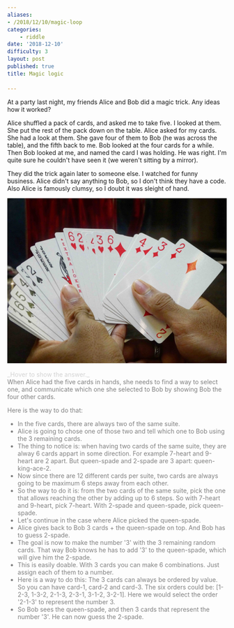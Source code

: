 ```yaml
---
aliases:
- /2018/12/10/magic-loop
categories: 
    - riddle
date: '2018-12-10'
difficulty: 3
layout: post
published: true
title: Magic logic

---
```


At a party last night, my friends Alice and Bob did a magic trick. Any ideas how it worked?

Alice shuffled a pack of cards, and asked me to take five. I looked at them. She put the rest of the pack down on the table. Alice asked for my cards. She had a look at them. She gave four of them to Bob (he was across the table), and the fifth back to me. Bob looked at the four cards for a while. Then Bob looked at me, and named the card I was holding. He was right. I'm quite sure he couldn't have seen it (we weren't sitting by a mirror).

They did the trick again later to someone else. I watched for funny business. Alice didn't say anything to Bob, so I don't think they have a code. Also Alice is famously clumsy, so I doubt it was sleight of hand.

![gender](cards.jpg)


<div markdown="1" class='answer-title' style="color: lightgrey">_Hover to show the answer._
</div>
<div class='answer-wrapper'>
<div markdown="1" class='answer' style="color: grey">
When Alice had the five cards in hands, she needs to find a way to select one, and communicate which one she selected to Bob by showing Bob the four other cards.

Here is the way to do that:
- In the five cards, there are always two of the same suite. 
- Alice is going to chose one of those two and tell which one to Bob using the 3 remaining cards. 
- The thing to notice is: when having two cards of the same suite, they are alway 6 cards appart in some direction. For example 7-heart and 9-heart are 2 apart. But queen-spade and 2-spade are 3 apart: queen-king-ace-2.
- Now since there are 12 different cards per suite, two cards are always going to be maximum 6 steps away from each other. 
- So the way to do it is: from the two cards of the same suite, pick the one that allows reaching the other by adding up to 6 steps. So with 7-heart and 9-heart, pick 7-heart. With 2-spade and queen-spade, pick queen-spade.
- Let's continue in the case where Alice picked the queen-spade. 
- Alice gives back to Bob 3 cards + the queen-spade on top. And Bob has to guess 2-spade.
- The goal is now to make the number '3' with the 3 remaining random cards. That way Bob knows he has to add '3' to the queen-spade, which will give him the 2-spade.
- This is easily doable. With 3 cards you can make 6 combinations. Just assign each of them to a number.
- Here is a way to do this: The 3 cards can always be ordered by value. So you can have card-1, card-2 and card-3. The six orders could be: [1-2-3, 1-3-2, 2-1-3, 2-3-1, 3-1-2, 3-2-1]. Here we would select the order '2-1-3' to represent the number 3.
- So Bob sees the queen-spade, and then 3 cards that represent the number '3'. He can now guess the 2-spade.


</div>
</div>